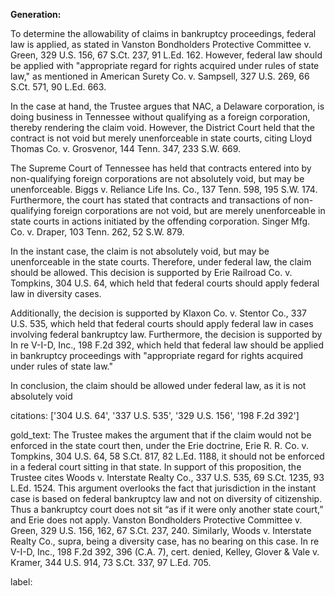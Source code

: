 **Generation:**

 <answer>
To determine the allowability of claims in bankruptcy proceedings, federal law is applied, as stated in Vanston Bondholders Protective Committee v. Green, 329 U.S. 156, 67 S.Ct. 237, 91 L.Ed. 162. However, federal law should be applied with "appropriate regard for rights acquired under rules of state law," as mentioned in American Surety Co. v. Sampsell, 327 U.S. 269, 66 S.Ct. 571, 90 L.Ed. 663.

In the case at hand, the Trustee argues that NAC, a Delaware corporation, is doing business in Tennessee without qualifying as a foreign corporation, thereby rendering the claim void. However, the District Court held that the contract is not void but merely unenforceable in state courts, citing Lloyd Thomas Co. v. Grosvenor, 144 Tenn. 347, 233 S.W. 669.

The Supreme Court of Tennessee has held that contracts entered into by non-qualifying foreign corporations are not absolutely void, but may be unenforceable. Biggs v. Reliance Life Ins. Co., 137 Tenn. 598, 195 S.W. 174. Furthermore, the court has stated that contracts and transactions of non-qualifying foreign corporations are not void, but are merely unenforceable in state courts in actions initiated by the offending corporation. Singer Mfg. Co. v. Draper, 103 Tenn. 262, 52 S.W. 879.

In the instant case, the claim is not absolutely void, but may be unenforceable in the state courts. Therefore, under federal law, the claim should be allowed. This decision is supported by Erie Railroad Co. v. Tompkins, 304 U.S. 64, which held that federal courts should apply federal law in diversity cases.

Additionally, the decision is supported by Klaxon Co. v. Stentor Co., 337 U.S. 535, which held that federal courts should apply federal law in cases involving federal bankruptcy law. Furthermore, the decision is supported by In re V-I-D, Inc., 198 F.2d 392, which held that federal law should be applied in bankruptcy proceedings with "appropriate regard for rights acquired under rules of state law."

In conclusion, the claim should be allowed under federal law, as it is not absolutely void

citations: ['304 U.S. 64', '337 U.S. 535', '329 U.S. 156', '198 F.2d 392']

gold_text: The Trustee makes the argument that if the claim would not be enforced in the state court then, under the Erie doctrine, Erie R. R. Co. v. Tompkins, 304 U.S. 64, 58 S.Ct. 817, 82 L.Ed. 1188, it should not be enforced in a federal court sitting in that state. In support of this proposition, the Trustee cites Woods v. Interstate Realty Co., 337 U.S. 535, 69 S.Ct. 1235, 93 L.Ed. 1524. This argument overlooks the fact that jurisdiction in the instant case is based on federal bankruptcy law and not on diversity of citizenship. Thus a bankruptcy court does not sit “as if it were only another state court,” and Erie does not apply. Vanston Bondholders Protective Committee v. Green, 329 U.S. 156, 162, 67 S.Ct. 237, 240. Similarly, Woods v. Interstate Realty Co., supra, being a diversity case, has no bearing on this case. In re V-I-D, Inc., 198 F.2d 392, 396 (C.A. 7), cert. denied, Kelley, Glover & Vale v. Kramer, 344 U.S. 914, 73 S.Ct. 337, 97 L.Ed. 705.

label: 